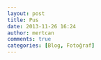 ```yaml
---
layout: post
title: Pus
date: 2013-11-26 16:24
author: mertcan
comments: true
categories: [Blog, Fotoğraf]
---
```

<div style="clear: both;"><a style="margin-left: 1em; margin-right: 1em;" href="http://www.mertcanekren.com/blog/wp-content/uploads/2013/11/blogger-image-2113073713.jpg"><img src="http://www.mertcanekren.com/blog/wp-content/uploads/2013/11/blogger-image-2113073713.jpg" alt="" border="0" /></a></div>
<div style="clear: both;"><a style="margin-left: 1em; margin-right: 1em;" href="http://www.mertcanekren.com/blog/wp-content/uploads/2013/11/blogger-image-1896243098.jpg"><img src="http://www.mertcanekren.com/blog/wp-content/uploads/2013/11/blogger-image-1896243098.jpg" alt="" border="0" /></a></div>
